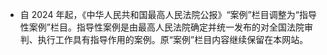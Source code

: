 - 自 2024 年起，《中华人民共和国最高人民法院公报》“案例”栏目调整为“指导性案例”栏目。指导性案例是由最高人民法院确定并统一发布的对全国法院审判、执行工作具有指导作用的案例。原“案例”栏目内容继续保留在本网站。
